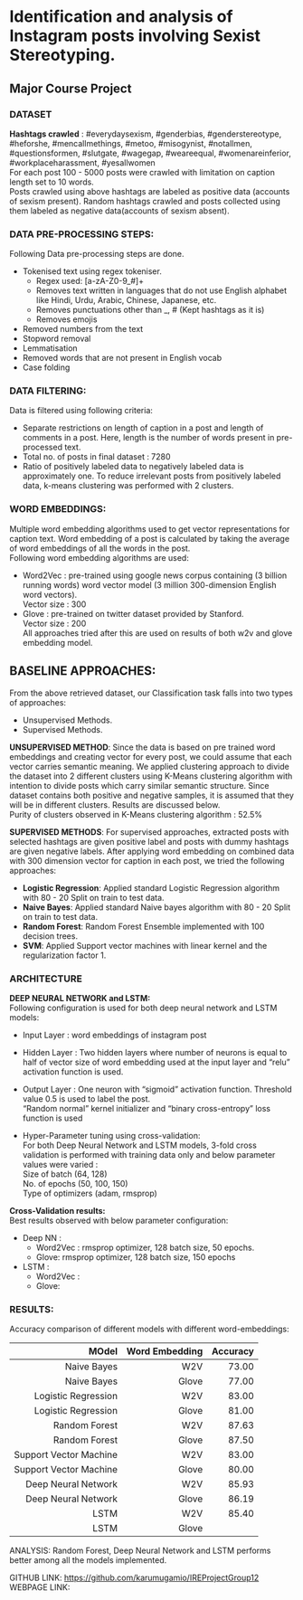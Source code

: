 # Identification and analysis of Instagram posts involving Sexist Stereotyping.
## Major Course Project


### DATASET 

__Hashtags crawled__ : #everydaysexism, #genderbias, #genderstereotype, #heforshe, #mencallmethings, #metoo, #misogynist, #notallmen, #questionsformen, #slutgate, #wagegap, #weareequal, #womenareinferior, #workplaceharassment, #yesallwomen  
For each post 100 - 5000 posts were crawled with limitation on caption length set to 10 words.  
Posts crawled using above hashtags are labeled as positive data (accounts of sexism present). Random hashtags crawled and posts collected using them labeled as negative data(accounts of sexism absent).  

### DATA PRE-PROCESSING STEPS:
Following Data pre-processing steps are done.  
* Tokenised text using regex tokeniser.  
   * Regex used: [a-zA-Z0-9_#]+   
   * Removes text written in languages that do not use English alphabet like Hindi, Urdu, Arabic, Chinese, Japanese, etc.  
   * Removes punctuations other than _, # (Kept hashtags as it is)  
   * Removes emojis  
* Removed numbers from the text  
* Stopword removal  
* Lemmatisation  
* Removed words that are not present in English vocab  
* Case folding  

### DATA FILTERING:
Data is filtered using following criteria:  
* Separate restrictions on length of caption in a post and length of comments in a post. Here, length is the number of words present in pre-processed text.  
* Total no. of posts in final dataset : 7280   
* Ratio of positively labeled data to negatively labeled data is approximately one. To reduce irrelevant posts from positively labeled data, k-means clustering was performed with 2 clusters.   

### WORD EMBEDDINGS:
Multiple word embedding algorithms used to get vector representations for caption text. 
Word embedding of a post is calculated by taking the average of word embeddings of all the words in the post.  
Following word embedding algorithms are used:
* Word2Vec : pre-trained using google news corpus containing (3 billion running words) word vector model (3 million 300-dimension English word vectors).   
Vector size : 300  
* Glove : pre-trained on twitter dataset provided by Stanford.   
Vector size : 200  
All approaches tried after this are used on results of both w2v and glove embedding model.  

## BASELINE APPROACHES:
 From the above retrieved dataset, our Classification task falls into two types of
approaches:  
* Unsupervised Methods.  
* Supervised Methods.  

__UNSUPERVISED METHOD__:
Since the data is based on pre trained word embeddings and creating vector for every post, we could assume that each vector carries semantic meaning. We applied clustering approach to divide the dataset into 2 different clusters using K-Means clustering algorithm with intention to divide posts which carry similar semantic structure. Since dataset contains both positive and negative samples, it is assumed that they will be in different clusters. Results are discussed below.   
Purity of clusters observed in K-Means clustering algorithm : 52.5%



__SUPERVISED METHODS__:
    For supervised approaches, extracted posts with selected hashtags are given positive label and posts with dummy hashtags are given negative labels. After applying word embedding on combined data with 300 dimension vector for caption in each post, we tried the following approaches:  
* __Logistic Regression__: Applied standard Logistic Regression algorithm with 80 - 20 Split on train to test data.  
* __Naive Bayes__: Applied standard Naive bayes algorithm with 80 - 20 Split on train to test data.  
* __Random Forest__: Random Forest Ensemble implemented with 100 decision trees.  
* __SVM__: Applied Support vector machines with linear kernel and the regularization factor 1.  



### ARCHITECTURE


__DEEP NEURAL NETWORK and LSTM:__  
Following configuration is used for both deep neural network and LSTM models:  
* Input Layer : word embeddings of instagram post   
* Hidden Layer : Two hidden layers where number of neurons is equal to half of vector size of word embedding used at the input layer and “relu” activation function is used.  
* Output Layer : One neuron with “sigmoid” activation function. Threshold value 0.5 is used to label the post.  
“Random normal” kernel initializer and “binary cross-entropy” loss function is used  

* Hyper-Parameter tuning using cross-validation:  
For both Deep Neural Network and LSTM models, 3-fold cross validation is performed with training data only and below parameter values were varied :  
Size of batch (64, 128)  
No. of epochs (50, 100, 150)  
Type of optimizers (adam, rmsprop)  

__Cross-Validation results:__    
Best results observed with below parameter configuration:  
* Deep NN :  
  * Word2Vec : rmsprop optimizer, 128 batch size, 50 epochs.  
  * Glove: rmsprop optimizer, 128 batch size, 150 epochs  
* LSTM :   
  * Word2Vec :   
  * Glove:   


### RESULTS:
Accuracy comparison of different models with different word-embeddings:   


|                  MOdel 	| Word Embedding 	| Accuracy 	|
|-----------------------:	|---------------:	|---------:	|
|            Naive Bayes 	|            W2V 	|    73.00 	|
|            Naive Bayes 	|          Glove 	|    77.00 	|
|    Logistic Regression 	|            W2V 	|    83.00 	|
| Logistic Regression    	| Glove          	| 81.00    	|
| Random Forest          	| W2V            	| 87.63    	|
| Random Forest          	| Glove          	| 87.50    	|
| Support Vector Machine 	| W2V            	| 83.00    	|
| Support Vector Machine 	| Glove          	| 80.00    	|
| Deep Neural Network    	| W2V            	| 85.93    	|
| Deep Neural Network    	| Glove          	| 86.19    	|
| LSTM                   	| W2V            	|  85.40   	|
| LSTM                   	| Glove          	|          	|

ANALYSIS:  Random Forest, Deep Neural Network and LSTM performs better among all the models implemented.  

GITHUB LINK: https://github.com/karumugamio/IREProjectGroup12  
WEBPAGE LINK: 

